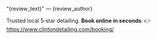 “{review_text}” — {review_author}

Trusted local 5‑star detailing. **Book online in seconds**:
👉 https://www.clintondetailing.com/booking/
